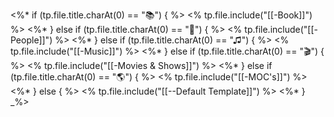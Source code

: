 <%* if (tp.file.title.charAt(0) == "📚") { %>
<% tp.file.include("[[-Book]]") %>
<%* } else if (tp.file.title.charAt(0) == "👤") { %>
<% tp.file.include("[[-People]]") %>
<%* } else if (tp.file.title.charAt(0) == "♫") { %>
<% tp.file.include("[[-Music]]") %>
<%* } else if (tp.file.title.charAt(0) == "🎬") { %>
<% tp.file.include("[[-Movies & Shows]]") %>
<%* } else if (tp.file.title.charAt(0) == "🌎") { %>
<% tp.file.include("[[-MOC's]]") %>
<%* } else { %>
<% tp.file.include("[[--Default Template]]") %>
<%* } _%> 
